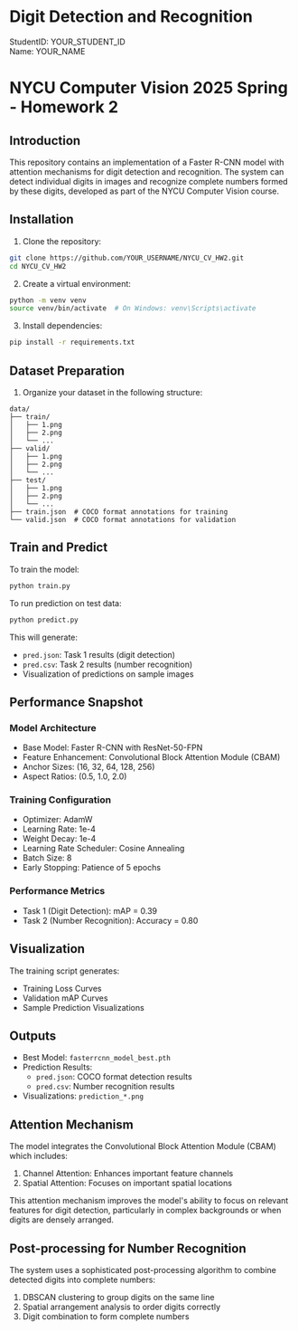 # Digit Detection and Recognition

StudentID: YOUR_STUDENT_ID  
Name: YOUR_NAME

# NYCU Computer Vision 2025 Spring - Homework 2

## Introduction

This repository contains an implementation of a Faster R-CNN model with attention mechanisms for digit detection and recognition. The system can detect individual digits in images and recognize complete numbers formed by these digits, developed as part of the NYCU Computer Vision course.

## Installation

1. Clone the repository:
```bash
git clone https://github.com/YOUR_USERNAME/NYCU_CV_HW2.git
cd NYCU_CV_HW2
```

2. Create a virtual environment:
```bash
python -m venv venv
source venv/bin/activate  # On Windows: venv\Scripts\activate
```

3. Install dependencies:
```bash
pip install -r requirements.txt
```

## Dataset Preparation

1. Organize your dataset in the following structure:
```
data/
├── train/
│   ├── 1.png
│   ├── 2.png
│   └── ...
├── valid/
│   ├── 1.png
│   ├── 2.png
│   └── ...
├── test/
│   ├── 1.png
│   ├── 2.png
│   └── ...
├── train.json  # COCO format annotations for training
└── valid.json  # COCO format annotations for validation
```

## Train and Predict

To train the model:
```bash
python train.py
```

To run prediction on test data:
```bash
python predict.py
```

This will generate:
- `pred.json`: Task 1 results (digit detection)
- `pred.csv`: Task 2 results (number recognition)
- Visualization of predictions on sample images

## Performance Snapshot

### Model Architecture
- Base Model: Faster R-CNN with ResNet-50-FPN
- Feature Enhancement: Convolutional Block Attention Module (CBAM)
- Anchor Sizes: (16, 32, 64, 128, 256)
- Aspect Ratios: (0.5, 1.0, 2.0)

### Training Configuration
- Optimizer: AdamW
- Learning Rate: 1e-4
- Weight Decay: 1e-4
- Learning Rate Scheduler: Cosine Annealing
- Batch Size: 8
- Early Stopping: Patience of 5 epochs

### Performance Metrics
- Task 1 (Digit Detection): mAP = 0.39
- Task 2 (Number Recognition): Accuracy = 0.80

## Visualization

The training script generates:
- Training Loss Curves
- Validation mAP Curves
- Sample Prediction Visualizations

## Outputs

- Best Model: `fasterrcnn_model_best.pth`
- Prediction Results: 
  - `pred.json`: COCO format detection results
  - `pred.csv`: Number recognition results
- Visualizations: `prediction_*.png`

## Attention Mechanism

The model integrates the Convolutional Block Attention Module (CBAM) which includes:
1. Channel Attention: Enhances important feature channels
2. Spatial Attention: Focuses on important spatial locations

This attention mechanism improves the model's ability to focus on relevant features for digit detection, particularly in complex backgrounds or when digits are densely arranged.

## Post-processing for Number Recognition

The system uses a sophisticated post-processing algorithm to combine detected digits into complete numbers:
1. DBSCAN clustering to group digits on the same line
2. Spatial arrangement analysis to order digits correctly
3. Digit combination to form complete numbers 
